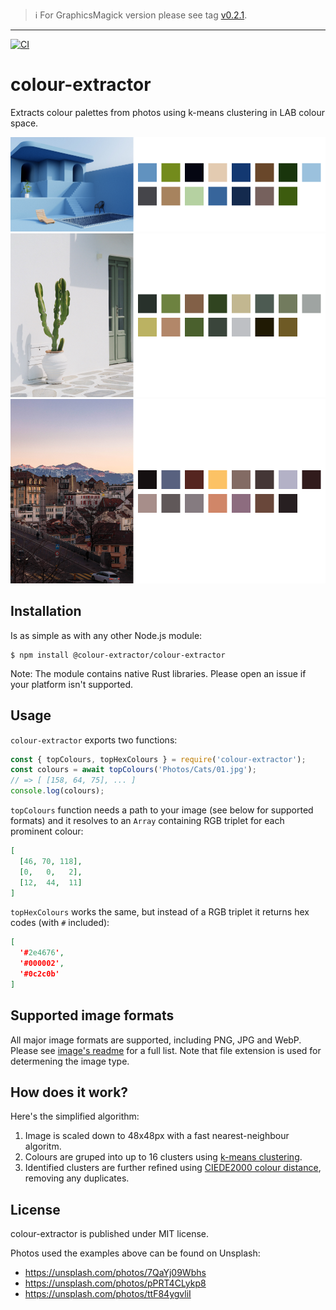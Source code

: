 > ℹ️ For GraphicsMagick version please see tag [v0.2.1](https://github.com/josip/node-colour-extractor/tree/v0.2.1).

---

[![CI](https://github.com/josip/node-colour-extractor/actions/workflows/CI.yml/badge.svg)](https://github.com/josip/node-colour-extractor/actions/workflows/CI.yml)

# colour-extractor

Extracts colour palettes from photos using k-means clustering in LAB colour space.

![sample 1](./samples/sample1.png)
![sample 2](./samples/sample2.png)
![sample 3](./samples/sample3.png)

## Installation

Is as simple as with any other Node.js module:

    $ npm install @colour-extractor/colour-extractor

Note: The module contains native Rust libraries. Please open an issue if your platform isn't supported.

## Usage

`colour-extractor` exports two functions:

```js
const { topColours, topHexColours } = require('colour-extractor');
const colours = await topColours('Photos/Cats/01.jpg');
// => [ [158, 64, 75], ... ]
console.log(colours);
```

`topColours` function needs a path to your image (see below for supported formats) and it resolves to an `Array` containing RGB triplet for each prominent colour:

```json
[
  [46, 70, 118],
  [0,   0,   2],
  [12,  44,  11]
]
```

`topHexColours` works the same, but instead of a RGB triplet it returns hex codes (with `#` included):

```json
[
  '#2e4676',
  '#000002',
  '#0c2c0b'
]
```

## Supported image formats

All major image formats are supported, including PNG, JPG and WebP. Please see [image's readme](https://github.com/image-rs/image/blob/master/README.md#supported-image-formats) for a full list. Note that file extension is used for determening the image type.

## How does it work?

Here's the simplified algorithm:

1. Image is scaled down to 48x48px with a fast nearest-neighbour algoritm.
2. Colours are gruped into up to 16 clusters using [k-means clustering](https://en.wikipedia.org/wiki/K-means_clustering).
3. Identified clusters are further refined using [CIEDE2000 colour distance](https://en.wikipedia.org/wiki/Color_difference#CIEDE2000), removing any duplicates.

## License

colour-extractor is published under MIT license.

Photos used the examples above can be found on Unsplash:

  * https://unsplash.com/photos/7QaYj09Wbhs
  * https://unsplash.com/photos/pPRT4CLykp8
  * https://unsplash.com/photos/ttF84ygvliI
